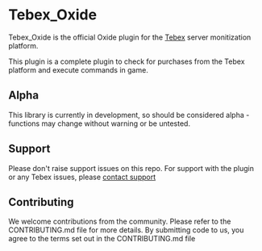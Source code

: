 # Tebex_Oxide

Tebex_Oxide is the official Oxide plugin for the [Tebex](https://www.tebex.io) server monitization platform.

This plugin is a complete plugin to check for purchases from the Tebex platform and execute commands in game.

## Alpha

This library is currently in development, so should be considered alpha - functions may change without warning or be untested.

## Support

Please don't raise support issues on this repo. For support with the plugin or any Tebex issues, please [contact support](http://help.buycraft.net)

## Contributing

We welcome contributions from the community. Please refer to the CONTRIBUTING.md file for more details. By submitting code to us, you agree to the
terms set out in the CONTRIBUTING.md file
